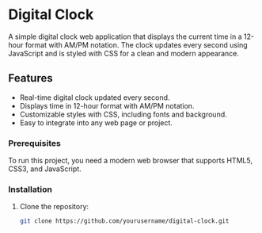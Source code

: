 # Digital Clock

A simple digital clock web application that displays the current time in a 12-hour format with AM/PM notation. The clock updates every second using JavaScript and is styled with CSS for a clean and modern appearance.

## Features

- Real-time digital clock updated every second.
- Displays time in 12-hour format with AM/PM notation.
- Customizable styles with CSS, including fonts and background.
- Easy to integrate into any web page or project.

### Prerequisites

To run this project, you need a modern web browser that supports HTML5, CSS3, and JavaScript.

### Installation

1. Clone the repository:
   ```bash
   git clone https://github.com/yourusername/digital-clock.git
